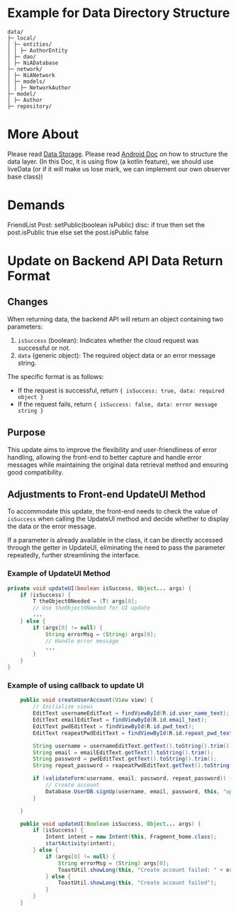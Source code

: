 # Example for Data Directory Structure

```plain text
data/
├─ local/
│ ├─ entities/
│ │ ├─ AuthorEntity
│ ├─ dao/
│ ├─ NiADatabase
├─ network/
│ ├─ NiANetwork
│ ├─ models/
│ │ ├─ NetworkAuthor
├─ model/
│ ├─ Author
├─ repository/
```

# More About

Please read [Data Storage](https://developer.android.com/training/data-storage).
Please read [Android Doc](https://developer.android.com/topic/architecture/data-layer/offline-first) on how to structure the data layer. (In this Doc, it is using flow (a kotlin feature), we should use liveData (or if it will make us lose mark, we can implement our own observer base class))

# Demands

FriendList
Post: setPublic(boolean isPublic) disc: if true then set the post.isPublic true else set the post.isPublic false

# Update on Backend API Data Return Format

## Changes

When returning data, the backend API will return an object containing two parameters:

1. `isSuccess` (boolean): Indicates whether the cloud request was successful or not.
2. `data` (generic object): The required object data or an error message string.

The specific format is as follows:

- If the request is successful, return `{ isSuccess: true, data: required object }`
- If the request fails, return `{ isSuccess: false, data: error message string }`

## Purpose

This update aims to improve the flexibility and user-friendliness of error handling, allowing the front-end to better capture and handle error messages while maintaining the original data retrieval method and ensuring good compatibility.

## Adjustments to Front-end UpdateUI Method

To accommodate this update, the front-end needs to check the value of `isSuccess` when calling the UpdateUI method and decide whether to display the data or the error message.

If a parameter is already available in the class, it can be directly accessed through the getter in UpdateUI, eliminating the need to pass the parameter repeatedly, further streamlining the interface.

### Example of UpdateUI Method

```java
private void updateUI(boolean isSuccess, Object... args) {
    if (isSuccess) {
        T theObject0Needed = (T) args[0];
        // Use theObject0Needed for UI update
        ...
    } else {
        if (args[0] != null) {
            String errorMsg = (String) args[0];
            // Handle error message
            ... 
        }
    }
}
```

### Example of using callback to update UI

```java
    public void createUserAccount(View view) {
        // Initialize views
        EditText usernameEditText = findViewById(R.id.user_name_text);
        EditText emailEditText = findViewById(R.id.email_text);
        EditText pwdEditText = findViewById(R.id.pwd_text);
        EditText reapeatPwdEditText = findViewById(R.id.repeat_pwd_text);

        String username = usernameEditText.getText().toString().trim();
        String email = emailEditText.getText().toString().trim();
        String password = pwdEditText.getText().toString().trim();
        String repeat_password = reapeatPwdEditText.getText().toString().trim();

        if (validateForm(username, email, password, repeat_password)) {
            // Create account
            Database.UserDB.signUp(username, email, password, this, "updateUI");
        }

    }

    public void updateUI(Boolean isSuccess, Object... args) {
        if (isSuccess) {
            Intent intent = new Intent(this, Fragment_home.class);
            startActivity(intent);
        } else {
            if (args[0] != null) {
                String errorMsg = (String) args[0];
                ToastUtil.showLong(this, "Create account failed: " + errorMsg);
            } else {
                ToastUtil.showLong(this, "Create account failed");
            }
        }
    }
```
